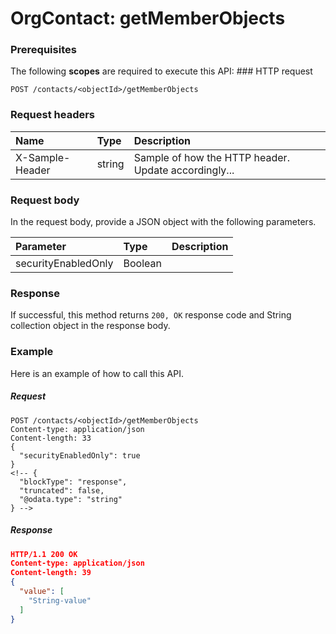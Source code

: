 # OrgContact: getMemberObjects


### Prerequisites
The following **scopes** are required to execute this API: ### HTTP request
<!-- { "blockType": "ignored" } -->
```http
POST /contacts/<objectId>/getMemberObjects

```
### Request headers
| Name       | Type | Description|
|:---------------|:--------|:----------|
| X-Sample-Header  | string  | Sample of how the HTTP header. Update accordingly...|

### Request body
In the request body, provide a JSON object with the following parameters.

| Parameter	   | Type	|Description|
|:---------------|:--------|:----------|
|securityEnabledOnly|Boolean||

### Response
If successful, this method returns `200, OK` response code and String collection object in the response body.

### Example
Here is an example of how to call this API.
##### Request
<!-- {
  "blockType": "request",
  "name": "orgcontact_getmemberobjects"
}-->
```http
POST /contacts/<objectId>/getMemberObjects
Content-type: application/json
Content-length: 33
{
  "securityEnabledOnly": true
}
<!-- {
  "blockType": "response",
  "truncated": false,
  "@odata.type": "string"
} -->
```
##### Response
```json
HTTP/1.1 200 OK
Content-type: application/json
Content-length: 39
{
  "value": [
    "String-value"
  ]
}
```

<!-- uuid: bd172704-07c2-48d9-a5d8-c83fa18432dd
2015-10-15 04:04:57 UTC -->
<!-- {
  "type": "#page.annotation",
  "description": "OrgContact: getMemberObjects",
  "keywords": "",
  "section": "documentation",
  "tocPath": ""
}-->